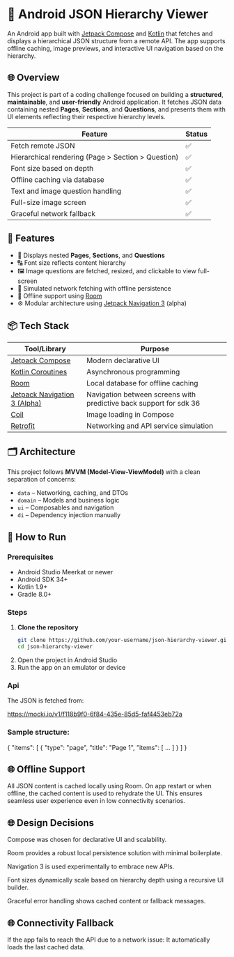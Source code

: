 # 📱 Android JSON Hierarchy Viewer

An Android app built with [Jetpack Compose](https://developer.android.com/jetpack/compose) and [Kotlin](https://kotlinlang.org/) that fetches and displays a hierarchical JSON structure from a remote API. The app supports offline caching, image previews, and interactive UI navigation based on the hierarchy.

## 🌐 Overview

This project is part of a coding challenge focused on building a **structured**, **maintainable**, and **user-friendly** Android application. It fetches JSON data containing nested **Pages**, **Sections**, and **Questions**, and presents them with UI elements reflecting their respective hierarchy levels.

| Feature | Status |
|--------|--------|
| Fetch remote JSON | ✅ |
| Hierarchical rendering (Page > Section > Question) | ✅ |
| Font size based on depth | ✅ |
| Offline caching via database | ✅ |
| Text and image question handling | ✅ |
| Full-size image screen | ✅ |
| Graceful network fallback | ✅ |

## 🚀 Features

- 📄 Displays nested **Pages**, **Sections**, and **Questions**
- 🔠 Font size reflects content hierarchy
- 🖼️ Image questions are fetched, resized, and clickable to view full-screen
- 📡 Simulated network fetching with offline persistence
- 💾 Offline support using [Room](https://developer.android.com/jetpack/androidx/releases/room)
- ⚙️ Modular architecture using [Jetpack Navigation 3](https://developer.android.com/jetpack/androidx/releases/navigation3) (alpha)

## 📦 Tech Stack

| Tool/Library | Purpose |
|--------------|---------|
| [Jetpack Compose](https://developer.android.com/jetpack/compose) | Modern declarative UI |
| [Kotlin Coroutines](https://kotlinlang.org/docs/coroutines-overview.html) | Asynchronous programming |
| [Room](https://developer.android.com/jetpack/androidx/releases/room) | Local database for offline caching |
| [Jetpack Navigation 3 (Alpha)](https://developer.android.com/jetpack/androidx/releases/navigation3) | Navigation between screens with predictive back support for sdk 36 |
| [Coil](https://coil-kt.github.io/coil/) | Image loading in Compose |
| [Retrofit](https://square.github.io/retrofit/) | Networking and API service simulation |

## 🗂️ Architecture

This project follows **MVVM (Model-View-ViewModel)** with a clean separation of concerns:

- `data` – Networking, caching, and DTOs
- `domain` – Models and business logic
- `ui` – Composables and navigation
- `di` – Dependency injection manually

## 📲 How to Run

### Prerequisites

- Android Studio Meerkat or newer
- Android SDK 34+
- Kotlin 1.9+
- Gradle 8.0+

### Steps

1. **Clone the repository**
   ```bash
   git clone https://github.com/your-username/json-hierarchy-viewer.git
   cd json-hierarchy-viewer
2. Open the project in Android Studio
3. Run the app on an emulator or device

### Api
The JSON is fetched from:

https://mocki.io/v1/f118b9f0-6f84-435e-85d5-faf4453eb72a

### Sample structure:
{
  "items": [
    {
      "type": "page",
      "title": "Page 1",
      "items": [
         ...
      ]
    }
  ]
}

## 🌐 Offline Support
All JSON content is cached locally using Room. On app restart or when offline, the cached content is used to rehydrate the UI. This ensures seamless user experience even in low connectivity scenarios.

## 🌐 Design Decisions
Compose was chosen for declarative UI and scalability.

Room provides a robust local persistence solution with minimal boilerplate.

Navigation 3 is used experimentally to embrace new APIs.

Font sizes dynamically scale based on hierarchy depth using a recursive UI builder.

Graceful error handling shows cached content or fallback messages.

## 🌐 Connectivity Fallback
If the app fails to reach the API due to a network issue:
It automatically loads the last cached data.
